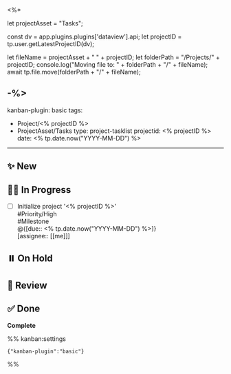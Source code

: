 <%*

let projectAsset = "Tasks";

const dv = app.plugins.plugins['dataview'].api;
let projectID = tp.user.getLatestProjectID(dv);

let fileName = projectAsset + " " + projectID;
let folderPath = "/Projects/" + projectID;
console.log("Moving file to: " + folderPath + "/" + fileName);
await tp.file.move(folderPath + "/" + fileName);

-%>
---

kanban-plugin: basic
tags:
  - Project/<% projectID %>
  - ProjectAsset/Tasks
type: project-tasklist
projectid: <% projectID %>
date: <% tp.date.now("YYYY-MM-DD") %>

---

## ✨ New



## 🏃‍♂️ In Progress

- [ ] Initialize project '<% projectID %>'<br>#Priority/High <br>#Milestone <br>@{[due:: <% tp.date.now("YYYY-MM-DD") %>]}<br>[assignee:: [[me]]]


## ⏸️ On Hold



## 🔎 Review



## ✅ Done

**Complete**




%% kanban:settings
```
{"kanban-plugin":"basic"}
```
%%